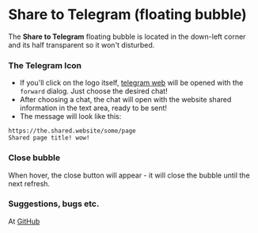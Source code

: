 # Share to Telegram (floating bubble)
The **Share to Telegram** floating bubble is located in the down-left corner and its half transparent so it won't disturbed.

### The Telegram Icon
* If you'll click on the logo itself, [telegram web](https://web.telegram.org) will be opened with the `forward` dialog. Just choose the desired chat!
* After choosing a chat, the chat will open with the website shared information in the text area, ready to be sent!
 * The message will look like this:
 ```
 https://the.shared.website/some/page
 Shared page title! wow!
 ```

### Close bubble
When hover, the close button will appear - it will close the bubble until the next refresh.

### Suggestions, bugs etc.
At [GitHub](https://github.com/arieljannai/tampermonkey-scripts)
